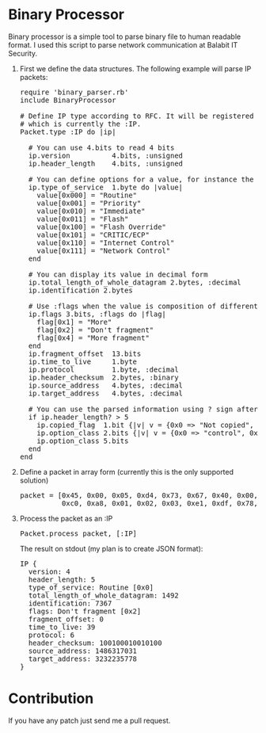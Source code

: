 Binary Processor
================

Binary processor is a simple tool to parse binary file to human readable format. I used this
script to parse network communication at Balabit IT Security.

<ol>
<li>First we define the data structures. The following example will parse IP packets:</li>

<pre>
require 'binary_parser.rb'
include BinaryProcessor

# Define IP type according to RFC. It will be registered as according to the first parameter,
# which is currently the :IP.
Packet.type :IP do |ip|

  # You can use 4.bits to read 4 bits
  ip.version          4.bits, :unsigned
  ip.header_length    4.bits, :unsigned

  # You can define options for a value, for instance the Type of Service can be the following:
  ip.type_of_service  1.byte do |value|
    value[0x000] = "Routine"
    value[0x001] = "Priority"
    value[0x010] = "Immediate"
    value[0x011] = "Flash"
    value[0x100] = "Flash Override"
    value[0x101] = "CRITIC/ECP"
    value[0x110] = "Internet Control"
    value[0x111] = "Network Control"
  end

  # You can display its value in decimal form
  ip.total_length_of_whole_datagram 2.bytes, :decimal
  ip.identification 2.bytes

  # Use :flags when the value is composition of different options
  ip.flags 3.bits, :flags do |flag|
    flag[0x1] = "More"
    flag[0x2] = "Don't fragment"
    flag[0x4] = "More fragment"
  end
  ip.fragment_offset  13.bits
  ip.time_to_live     1.byte
  ip.protocol         1.byte, :decimal
  ip.header_checksum  2.bytes, :binary
  ip.source_address   4.bytes, :decimal
  ip.target_address   4.bytes, :decimal

  # You can use the parsed information using ? sign after its name
  if ip.header_length? > 5
    ip.copied_flag  1.bit {|v| v = {0x0 => "Not copied", 0x1 => "Copied"}}
    ip.option_class 2.bits {|v| v = {0x0 => "control", 0x02 => "debugging measurement"}}
    ip.option_class 5.bits
  end
end
</pre>

<li>Define a packet in array form (currently this is the only supported solution)</li>
<pre>
packet = [0x45, 0x00, 0x05, 0xd4, 0x73, 0x67, 0x40, 0x00, 0x39, 0x06, 0x48, 0x94, 0x58, 0x97, 0x65, 0xe7,
          0xc0, 0xa8, 0x01, 0x02, 0x03, 0xe1, 0xdf, 0x78, 0xf1, 0x08, 0xa7, 0x6e, 0xd6, 0x89, 0x92, 0x85]
</pre>

<li>Process the packet as an :IP</li>
<pre>
Packet.process packet, [:IP]
</pre>

The result on stdout (my plan is to create JSON format):
<pre>
IP {
  version: 4
  header_length: 5
  type_of_service: Routine [0x0]
  total_length_of_whole_datagram: 1492
  identification: 7367
  flags: Don't fragment [0x2]
  fragment_offset: 0
  time_to_live: 39
  protocol: 6
  header_checksum: 100100010010100
  source_address: 1486317031
  target_address: 3232235778
}
</pre>
</ol>

Contribution
============

If you have any patch just send me a pull request.